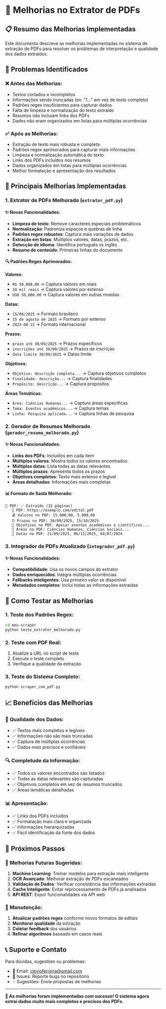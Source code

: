 # 🚀 Melhorias no Extrator de PDFs

## 📋 Resumo das Melhorias Implementadas

Este documento descreve as melhorias implementadas no sistema de extração de PDFs para resolver os problemas de interpretação e qualidade dos dados extraídos.

## 🎯 Problemas Identificados

### ❌ Antes das Melhorias:
- Textos cortados e incompletos
- Informações sendo truncadas (ex: "1..." em vez de texto completo)
- Padrões regex insuficientes para capturar dados
- Falta de limpeza e normalização do texto extraído
- Resumos não incluíam links dos PDFs
- Dados não eram organizados em listas para múltiplas ocorrências

### ✅ Após as Melhorias:
- Extração de texto mais robusta e completa
- Padrões regex aprimorados para capturar mais informações
- Limpeza e normalização automática do texto
- Links dos PDFs incluídos nos resumos
- Dados organizados em listas para múltiplas ocorrências
- Melhor formatação e apresentação dos resultados

## 🔧 Principais Melhorias Implementadas

### 1. **Extrator de PDFs Melhorado** (`extrator_pdf.py`)

#### ✨ Novas Funcionalidades:
- **Limpeza de texto**: Remove caracteres especiais problemáticos
- **Normalização**: Padroniza espaços e quebras de linha
- **Padrões regex robustos**: Captura mais variações de dados
- **Extração em listas**: Múltiplos valores, datas, prazos, etc.
- **Detecção de idioma**: Identifica português vs inglês
- **Resumo de conteúdo**: Primeiras linhas do documento

#### 🔍 Padrões Regex Aprimorados:

**Valores:**
- `R$ 50.000,00` → Captura valores em reais
- `50 mil reais` → Captura valores por extenso
- `USD 50,000.00` → Captura valores em outras moedas

**Datas:**
- `15/08/2025` → Formato brasileiro
- `15 de agosto de 2025` → Formato por extenso
- `2025-08-15` → Formato internacional

**Prazos:**
- `prazo até 30/09/2025` → Prazos específicos
- `inscrições até 30/09/2025` → Prazos de inscrição
- `data limite 30/09/2025` → Datas limite

**Objetivos:**
- `Objetivo: descrição completa...` → Captura objetivos completos
- `Finalidade: descrição...` → Captura finalidades
- `Propósito: descrição...` → Captura propósitos

**Áreas Temáticas:**
- `Área: Ciências Humanas...` → Captura áreas específicas
- `Tema: Eventos acadêmicos...` → Captura temas
- `Linha: Pesquisa aplicada...` → Captura linhas de pesquisa

### 2. **Gerador de Resumos Melhorado** (`gerador_resumo_melhorado.py`)

#### ✨ Novas Funcionalidades:
- **Links dos PDFs**: Incluídos em cada item
- **Múltiplos valores**: Mostra todos os valores encontrados
- **Múltiplas datas**: Lista todas as datas relevantes
- **Múltiplos prazos**: Apresenta todos os prazos
- **Objetivos completos**: Texto mais extenso e legível
- **Áreas detalhadas**: Informações mais completas

#### 📊 Formato de Saída Melhorado:
```
📄 PDF: ✅ Extraído (15 páginas)
   🔗 PDF: https://exemplo.com/edital.pdf
   💰 Valores no PDF: 15.000,00, 5.000,00
   ⏰ Prazos no PDF: 30/09/2025, 15/10/2025
   🎯 Objetivos no PDF: Apoiar eventos acadêmicos e científicos...
   🔬 Áreas no PDF: Ciências Humanas, Ciências Sociais...
   📅 Datas no PDF: 21/09/2025, 06/11/2025, 04/07/2024
```

### 3. **Integrador de PDFs Atualizado** (`integrador_pdf.py`)

#### ✨ Novas Funcionalidades:
- **Compatibilidade**: Usa os novos campos do extrator
- **Dados enriquecidos**: Integra múltiplas ocorrências
- **Fallbacks inteligentes**: Usa primeiro valor se disponível
- **Metadados completos**: Inclui todas as informações extraídas

## 🧪 Como Testar as Melhorias

### 1. **Teste dos Padrões Regex:**
```bash
cd meu-scraper
python teste_extrator_melhorado.py
```

### 2. **Teste com PDF Real:**
1. Atualize a URL no script de teste
2. Execute o teste completo
3. Verifique a qualidade da extração

### 3. **Teste do Sistema Completo:**
```bash
python scraper_com_pdf.py
```

## 📈 Benefícios das Melhorias

### 🎯 **Qualidade dos Dados:**
- ✅ Textos mais completos e legíveis
- ✅ Informações não são mais truncadas
- ✅ Captura de múltiplas ocorrências
- ✅ Dados mais precisos e confiáveis

### 🔍 **Completude da Informação:**
- ✅ Todos os valores encontrados são listados
- ✅ Todas as datas relevantes são capturadas
- ✅ Objetivos completos em vez de resumos truncados
- ✅ Áreas temáticas detalhadas

### 📊 **Apresentação:**
- ✅ Links dos PDFs incluídos
- ✅ Formatação mais clara e organizada
- ✅ Informações hierarquizadas
- ✅ Fácil identificação da fonte dos dados

## 🚀 Próximos Passos

### 🔮 **Melhorias Futuras Sugeridas:**
1. **Machine Learning**: Treinar modelos para extração mais inteligente
2. **OCR Avançado**: Melhorar extração de PDFs escaneados
3. **Validação de Dados**: Verificar consistência das informações extraídas
4. **Cache Inteligente**: Evitar reprocessamento de PDFs já analisados
5. **API REST**: Expor funcionalidades via API web

### 📝 **Manutenção:**
1. **Atualizar padrões regex** conforme novos formatos de editais
2. **Monitorar qualidade** da extração
3. **Coletar feedback** dos usuários
4. **Refinar algoritmos** baseado em casos reais

## 📞 Suporte e Contato

Para dúvidas, sugestões ou problemas:
- 📧 Email: clevioferreira@gmail.com
- 🐛 Issues: Reporte bugs no repositório
- 💡 Sugestões: Envie propostas de melhorias

---

**🎉 As melhorias foram implementadas com sucesso! O sistema agora extrai dados muito mais completos e precisos dos PDFs.**
